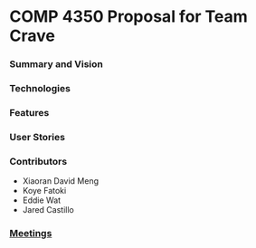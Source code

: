 # COMP 4350 Proposal for Team Crave

### Summary and Vision


### Technologies


### Features


### User Stories

### Contributors
- Xiaoran David Meng
- Koye Fatoki
- Eddie Wat
- Jared Castillo

### [Meetings](Meetings.md)

